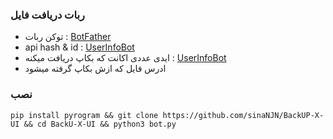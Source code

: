 ### ربات دریافت فایل
 
 - توکن ربات : [BotFather](http://t.me/botfather)
 - api hash & id : [UserInfoBot]([https://t.me/userinfobot](http://my.telegram.org/))
 - ایدی عددی اکانت که بکاپ دریافت میکنه : [UserInfoBot](https://t.me/userinfobot)
 - ادرس فایل که ازش بکاپ گرفته میشود


### نصب
    pip install pyrogram && git clone https://github.com/sinaNJN/BackUP-X-UI && cd BackU-X-UI && python3 bot.py
